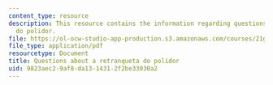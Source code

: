 ```yaml
---
content_type: resource
description: This resource contains the information regarding questions about a retranqueta
  do polidor.
file: https://ol-ocw-studio-app-production.s3.amazonaws.com/courses/21g-880-accelerated-introductory-portuguese-for-spanish-speakers-fall-2013/9823aec29af8da1314312f2be33030a2_MIT21G_880F13_readquest4.pdf
file_type: application/pdf
resourcetype: Document
title: Questions about a retranqueta do polidor
uid: 9823aec2-9af8-da13-1431-2f2be33030a2
---
```

